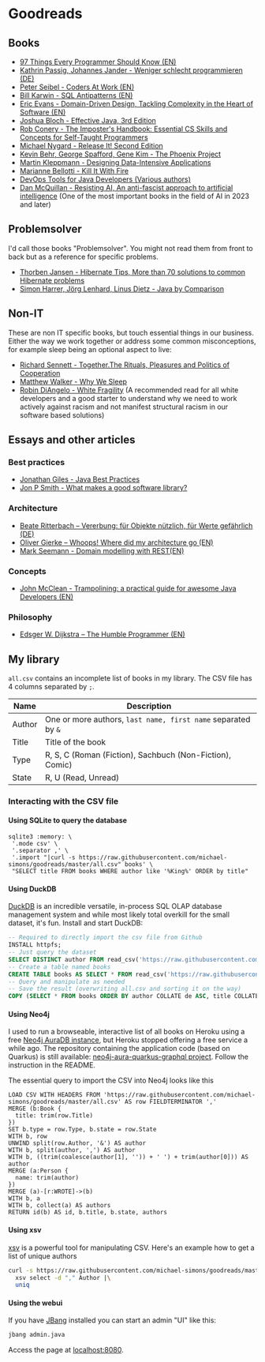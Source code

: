 # Goodreads

## Books

* [97 Things Every Programmer Should Know (EN)](http://www.oreilly.com/pub/pr/2499)
* [Kathrin Passig, Johannes Jander - Weniger schlecht programmieren (DE)](http://www.oreilly.de/book_details.php?masterid=120174)
* [Peter Seibel - Coders At Work (EN)](http://www.apress.com/us/book/9781430219484)
* [Bill Karwin - SQL Antipatterns (EN)](https://pragprog.com/book/bksqla/sql-antipatterns)
* [Eric Evans - Domain-Driven Design, Tackling Complexity in the Heart of Software (EN)](http://dddcommunity.org/book/evans_2003/)
* [Joshua Bloch - Effective Java, 3rd Edition](http://www.informit.com/store/effective-java-9780134685991)
* [Rob Conery - The Imposter's Handbook: Essential CS Skills and Concepts for Self-Taught Programmers](https://bigmachine.io/products/the-imposters-handbook)
* [Michael Nygard - Release It! Second Edition](https://pragprog.com/book/mnee2/release-it-second-edition)
* [Kevin Behr, George Spafford, Gene Kim - The Phoenix Project](https://itrevolution.com/book/the-phoenix-project/)
* [Martin Kleppmann - Designing Data-Intensive Applications](https://dataintensive.net/)
* [Marianne Bellotti - Kill It With Fire](https://nostarch.com/kill-it-fire)
* [DevOps Tools for Java Developers (Various authors)](https://www.oreilly.com/library/view/devops-tools-for/9781492084013/)
* [Dan McQuillan - Resisting AI, An anti-fascist approach to artificial intelligence](https://bristoluniversitypress.co.uk/resisting-ai) (One of the most important books in the field of AI in 2023 and later)

## Problemsolver

I'd call those books "Problemsolver". You might not read them from front to back but as a reference for specific problems. 

* [Thorben Jansen - Hibernate Tips, More than 70 solutions to common Hibernate problems](https://www.thoughts-on-java.org/hibernate-tips-book/)
* [Simon Harrer, Jörg Lenhard, Linus Dietz - Java by Comparison](https://pragprog.com/book/javacomp/java-by-comparison)

## Non-IT

These are non IT specific books, but touch essential things in our business.
Either the way we work together or address some common misconceptions, for example sleep being an optional aspect to live:

* [Richard Sennett - Together.The Rituals, Pleasures and Politics of Cooperation](https://yalebooks.yale.edu/book/9780300188288/together)
* [Matthew Walker - Why We Sleep](https://www.gatesnotes.com/Books/Why-We-Sleep)
* [Robin DiAngelo - White Fragility](https://www.tolerance.org/magazine/summer-2019/whats-my-complicity-talking-white-fragility-with-robin-diangelo) (A recommended read for all white developers and a good starter to understand why we need to work actively against racism and not manifest structural racism in our software based solutions)

## Essays and other articles

### Best practices

* [Jonathan Giles - Java Best Practices](http://java.jonathangiles.net)
* [Jon P Smith - What makes a good software library?](https://www.thereformedprogrammer.net/what-makes-a-good-software-library/)

### Architecture

* [Beate Ritterbach – Vererbung: für Objekte nützlich, für Werte gefährlich (DE)](http://www.heise.de/developer/artikel/Vererbung-fuer-Objekte-nuetzlich-fuer-Werte-gefaehrlich-3254433.html#mobile_detect_force_desktop)
* [Oliver Gierke – Whoops! Where did my architecture go (EN)](http://olivergierke.de/2013/01/whoops-where-did-my-architecture-go/)
* [Mark Seemann - Domain modelling with REST(EN)](http://blog.ploeh.dk/2016/12/07/domain-modelling-with-rest/)

### Concepts

* [John McClean - Trampolining: a practical guide for awesome Java Developers (EN)](https://medium.com/@johnmcclean/trampolining-a-practical-guide-for-awesome-java-developers-4b657d9c3076#.63mh5t4x9)

### Philosophy

* [Edsger W. Dijkstra – The Humble Programmer (EN)](https://www.cs.utexas.edu/~EWD/transcriptions/EWD03xx/EWD340.html)

## My library

`all.csv` contains an incomplete list of books in my library. The CSV file has 4 columns separated by `;`. 

| Name   | Description                                                   |
|--------|---------------------------------------------------------------|
| Author | One or more authors, `last name, first name` separated by `&` |
| Title  | Title of the book                                             |
| Type   | R, S, C (Roman (Fiction), Sachbuch (Non-Fiction), Comic)      |
| State  | R, U (Read, Unread)                                           |

### Interacting with the CSV file

#### Using SQLite to query the database

```
sqlite3 :memory: \
 '.mode csv' \
 '.separator ,' \
 '.import "|curl -s https://raw.githubusercontent.com/michael-simons/goodreads/master/all.csv" books' \
 "SELECT title FROM books WHERE author like '%King%' ORDER by title"
```

#### Using DuckDB

[DuckDB](https://duckdb.org) is an incredible versatile, in-process SQL OLAP database management system and while most likely total overkill for the small dataset, it's fun. Install and start DuckDB:

```sql
-- Required to directly import the csv file from Github
INSTALL httpfs;
-- Just query the dataset
SELECT DISTINCT author FROM read_csv('https://raw.githubusercontent.com/michael-simons/goodreads/master/all.csv', header=true, auto_detect=true);
-- Create a table named books
CREATE TABLE books AS SELECT * FROM read_csv('https://raw.githubusercontent.com/michael-simons/goodreads/master/all.csv', header=true, auto_detect=true);
-- Query and manipulate as needed
-- Save the result (overwriting all.csv and sorting it on the way)
COPY (SELECT * FROM books ORDER BY author COLLATE de ASC, title COLLATE de ASC) TO 'all.csv' WITH (header true);
````

#### Using Neo4j

I used to run a browseable, interactive list of all books on Heroku using a free [Neo4j AuraDB instance](https://neo4j.com/cloud/platform/aura-graph-database/), but Heroku stopped offering a free service a while ago. The repository containing the application code (based on Quarkus) is still available:
[neo4j-aura-quarkus-graphql project](https://github.com/michael-simons/neo4j-aura-quarkus-graphql). Follow the instruction in the README.

The essential query to import the CSV into Neo4j looks like this

```cypher
LOAD CSV WITH HEADERS FROM 'https://raw.githubusercontent.com/michael-simons/goodreads/master/all.csv' AS row FIELDTERMINATOR ',' 
MERGE (b:Book {
  title: trim(row.Title)
})
SET b.type = row.Type, b.state = row.State
WITH b, row
UNWIND split(row.Author, '&') AS author
WITH b, split(author, ',') AS author
WITH b, ((trim(coalesce(author[1], '')) + ' ') + trim(author[0])) AS author
MERGE (a:Person {
  name: trim(author)
})
MERGE (a)-[r:WROTE]->(b)
WITH b, a
WITH b, collect(a) AS authors
RETURN id(b) AS id, b.title, b.state, authors
```

#### Using xsv

[xsv](https://github.com/BurntSushi/xsv) is a powerful tool for manipulating CSV. Here's an example how to get a list of unique authors

```bash
curl -s https://raw.githubusercontent.com/michael-simons/goodreads/master/all.csv | \
  xsv select -d "," Author |\
  uniq
```

#### Using the webui

If you have [JBang](https://www.jbang.dev) installed you can start an admin "UI" like this:

```bash
jbang admin.java
```

Access the page at [localhost:8080](http://localhost:8080).
